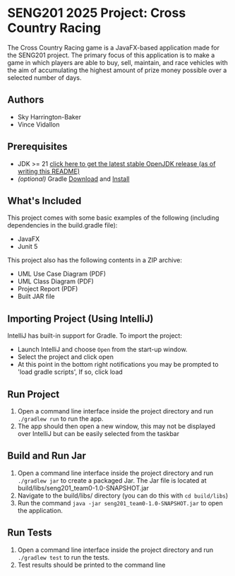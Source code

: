 # SENG201 2025 Project: Cross Country Racing
The Cross Country Racing game is a JavaFX-based application made for the SENG201 project. The primary focus of
this application is to make a game in which players are able to buy, sell, maintain, and race vehicles with the aim
of accumulating the highest amount of prize money possible over a selected number of days. 


## Authors
- Sky Harrington-Baker
- Vince Vidallon
## Prerequisites
- JDK >= 21 [click here to get the latest stable OpenJDK release (as of writing this README)](https://jdk.java.net/21/)
- *(optional)* Gradle [Download](https://gradle.org/releases/) and [Install](https://gradle.org/install/)


## What's Included
This project comes with some basic examples of the following (including dependencies in the build.gradle file):
- JavaFX
- Junit 5

This project also has the following contents in a ZIP archive:
- UML Use Case Diagram (PDF)
- UML Class Diagram (PDF)
- Project Report (PDF)
- Built JAR file


## Importing Project (Using IntelliJ)
IntelliJ has built-in support for Gradle. To import the project:

- Launch IntelliJ and choose `Open` from the start-up window.
- Select the project and click open
- At this point in the bottom right notifications you may be prompted to 'load gradle scripts', If so, click load


## Run Project 
1. Open a command line interface inside the project directory and run `./gradlew run` to run the app.
2. The app should then open a new window, this may not be displayed over IntelliJ but can be easily selected from the taskbar

## Build and Run Jar
1. Open a command line interface inside the project directory and run `./gradlew jar` to create a packaged Jar. The Jar file is located at build/libs/seng201_team0-1.0-SNAPSHOT.jar
2. Navigate to the build/libs/ directory (you can do this with `cd build/libs`)
3. Run the command `java -jar seng201_team0-1.0-SNAPSHOT.jar` to open the application.

## Run Tests
1. Open a command line interface inside the project directory and run `./gradlew test` to run the tests.
2. Test results should be printed to the command line

